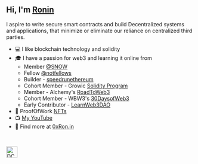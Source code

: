 ## Hi, I'm [Ronin](https://twitter.com/0xZKP)

 I aspire to write secure smart contracts and build Decentralized systems and applications,
 that minimize or eliminate our reliance on centralized third parties. 

* 💻 I like blockchain technology and solidity
* 🎓 I have a passion for web3 and learning it online from 
    - Member [@SNOW](https://guild.xyz/snow)
    - Fellow [@notfellows](https://twitter.com/notfellows)
    - Builder - [speedrunethereum](https://speedrunethereum.com/builders/0xC218ba35881CC17bB20D3b4D3B0cf6EBca67BA97)
    - Cohort Member - Growic [Solidity Program](https://growic.com/) 
    - Member - Alchemy's [RoadToWeb3](https://docs.alchemy.com/alchemy/road-to-web3/important-info)
    - Cohort Member - WBW3's [30DaysofWeb3](https://github.com/womenbuildweb3/30daysofweb3.xyz) 
    - Early Contributor - [LearnWeb3DAO](https://github.com/LearnWeb3DAO)
* :scroll: ProofOfWork [NFTs](https://opensea.io/ronin0x)
* :tv: [My YouTube](https://www.youtube.com/channel/UC25WTNqM27pypYU8cTLwNDA)
* 🌄 Find more at [0xRon.in](http://0xron.in/)
<br /> 

[twitter]: https://twitter.com/0xZKP

[<img align="left" alt="DCBuilder | Twitter" width="30px" src="https://cdn.jsdelivr.net/npm/simple-icons@v3/icons/twitter.svg" />][twitter]
